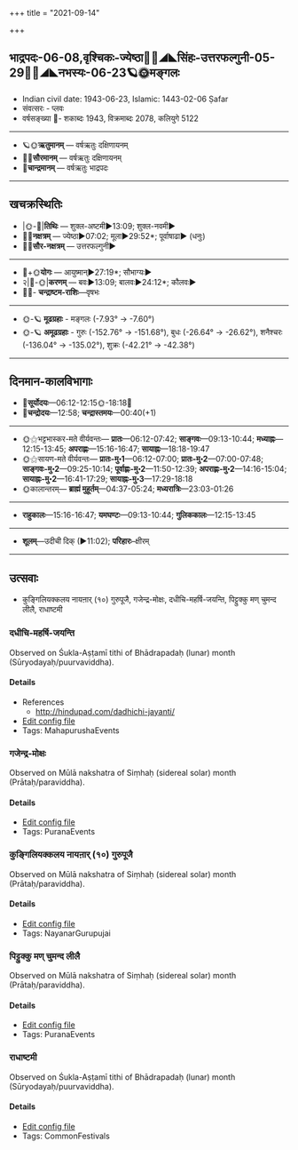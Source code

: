 +++
title = "2021-09-14"

+++
## भाद्रपदः-06-08,वृश्चिकः-ज्येष्ठा🌛🌌◢◣सिंहः-उत्तरफल्गुनी-05-29🌌🌞◢◣नभस्यः-06-23🪐🌞मङ्गलः
- Indian civil date: 1943-06-23, Islamic: 1443-02-06 Ṣafar
- संवत्सरः - प्लवः
- वर्षसङ्ख्या 🌛- शकाब्दः 1943, विक्रमाब्दः 2078, कलियुगे 5122
___________________
- 🪐🌞**ऋतुमानम्** — वर्षऋतुः दक्षिणायनम्
- 🌌🌞**सौरमानम्** — वर्षऋतुः दक्षिणायनम्
- 🌛**चान्द्रमानम्** — वर्षऋतुः भाद्रपदः
___________________


## खचक्रस्थितिः
- |🌞-🌛|**तिथिः** — शुक्ल-अष्टमी►13:09; शुक्ल-नवमी►  
- 🌌🌛**नक्षत्रम्** — ज्येष्ठा►07:02; मूला►29:52*; पूर्वाषाढा► (धनुः)  
- 🌌🌞**सौर-नक्षत्रम्** — उत्तरफल्गुनी►  
___________________
- 🌛+🌞**योगः** — आयुष्मान्►27:19*; सौभाग्यः►  
- २|🌛-🌞|**करणम्** — बवः►13:09; बालवः►24:12*; कौलवः►  
- 🌌🌛- **चन्द्राष्टम-राशिः**—वृषभः  
___________________
- 🌞-🪐 **मूढग्रहाः** - मङ्गलः (-7.93° → -7.60°)
- 🌞-🪐 **अमूढग्रहाः** - गुरुः (-152.76° → -151.68°), बुधः (-26.64° → -26.62°), शनैश्चरः (-136.04° → -135.02°), शुक्रः (-42.21° → -42.38°)
___________________


## दिनमान-कालविभागाः
- 🌅**सूर्योदयः**—06:12-12:15🌞️-18:18🌇  
- 🌛**चन्द्रोदयः**—12:58; **चन्द्रास्तमयः**—00:40(+1)  
___________________
- 🌞⚝भट्टभास्कर-मते वीर्यवन्तः— **प्रातः**—06:12-07:42; **साङ्गवः**—09:13-10:44; **मध्याह्नः**—12:15-13:45; **अपराह्णः**—15:16-16:47; **सायाह्नः**—18:18-19:47  
- 🌞⚝सायण-मते वीर्यवन्तः— **प्रातः-मु॰1**—06:12-07:00; **प्रातः-मु॰2**—07:00-07:48; **साङ्गवः-मु॰2**—09:25-10:14; **पूर्वाह्णः-मु॰2**—11:50-12:39; **अपराह्णः-मु॰2**—14:16-15:04; **सायाह्नः-मु॰2**—16:41-17:29; **सायाह्नः-मु॰3**—17:29-18:18  
- 🌞कालान्तरम्— **ब्राह्मं मुहूर्तम्**—04:37-05:24; **मध्यरात्रिः**—23:03-01:26  
___________________
- **राहुकालः**—15:16-16:47; **यमघण्टः**—09:13-10:44; **गुलिककालः**—12:15-13:45  
___________________
- **शूलम्**—उदीची दिक् (►11:02); **परिहारः**–क्षीरम्  
___________________

## उत्सवाः
- कुङ्गिलियक्कलय नायऩार् (१०) गुरुपूजै, गजेन्द्र-मोक्षः, दधीचि-महर्षि-जयन्ति, पिट्टुक्कु मण् चुमन्द लीलै, राधाष्टमी
### दधीचि-महर्षि-जयन्ति

Observed on Śukla-Aṣṭamī tithi of Bhādrapadaḥ (lunar) month (Sūryodayaḥ/puurvaviddha). 

#### Details
- References
  - http://hindupad.com/dadhichi-jayanti/
- [Edit config file](https://github.com/jyotisham/adyatithi/tree/master/mahApuruSha/RShi/lunar_month/tithi/06/08/dadhIci~maharSi~jayanti.toml)
- Tags: MahapurushaEvents


### गजेन्द्र-मोक्षः

Observed on Mūlā nakshatra of Siṃhaḥ (sidereal solar) month (Prātaḥ/paraviddha). 

#### Details
- [Edit config file](https://github.com/jyotisham/adyatithi/tree/master/devatA/vaiShNava/sidereal_solar_month/nakshatra/05/19/gajEndra-mOkSaH~2.toml)
- Tags: PuranaEvents


### कुङ्गिलियक्कलय नायऩार् (१०) गुरुपूजै

Observed on Mūlā nakshatra of Siṃhaḥ (sidereal solar) month (Prātaḥ/paraviddha). 

#### Details
- [Edit config file](https://github.com/jyotisham/adyatithi/tree/master/mahApuruSha/nAyanAr/sidereal_solar_month/nakshatra/05/19/kuGgiliyakkalaya%20nAyan2Ar%20%2810%29%20gurupUjai.toml)
- Tags: NayanarGurupujai


### पिट्टुक्कु मण् चुमन्द लीलै

Observed on Mūlā nakshatra of Siṃhaḥ (sidereal solar) month (Prātaḥ/paraviddha). 

#### Details
- [Edit config file](https://github.com/jyotisham/adyatithi/tree/master/tamil/sidereal_solar_month/nakshatra/05/19/piTTukku%20maN%20cumanda%20lIlai.toml)
- Tags: PuranaEvents


### राधाष्टमी

Observed on Śukla-Aṣṭamī tithi of Bhādrapadaḥ (lunar) month (Sūryodayaḥ/puurvaviddha). 

#### Details
- [Edit config file](https://github.com/jyotisham/adyatithi/tree/master/devatA/lakShmI/lunar_month/tithi/06/08/rAdhASTamI.toml)
- Tags: CommonFestivals


